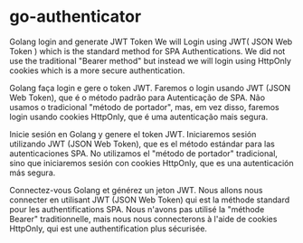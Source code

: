 # go-authenticator

Golang login and generate JWT Token
We will Login using JWT( JSON Web Token ) which is the standard method for SPA Authentications. We did not use the traditional "Bearer method" but instead we will login using HttpOnly cookies which is a more secure authentication.

Golang faça login e gere o token JWT. Faremos o login usando JWT (JSON Web Token), que é o método padrão para Autenticação de SPA. Não usamos o tradicional "método de portador", mas, em vez disso, faremos login usando cookies HttpOnly, que é uma autenticação mais segura. 

Inicie sesión en Golang y genere el token JWT. Iniciaremos sesión utilizando JWT (JSON Web Token), que es el método estándar para las autenticaciones SPA. No utilizamos el "método de portador" tradicional, sino que iniciaremos sesión con cookies HttpOnly, que es una autenticación más segura.

Connectez-vous Golang et générez un jeton JWT. Nous allons nous connecter en utilisant JWT (JSON Web Token) qui est la méthode standard pour les authentifications SPA. Nous n'avons pas utilisé la "méthode Bearer" traditionnelle, mais nous nous connecterons à l'aide de cookies HttpOnly, qui est une authentification plus sécurisée.
